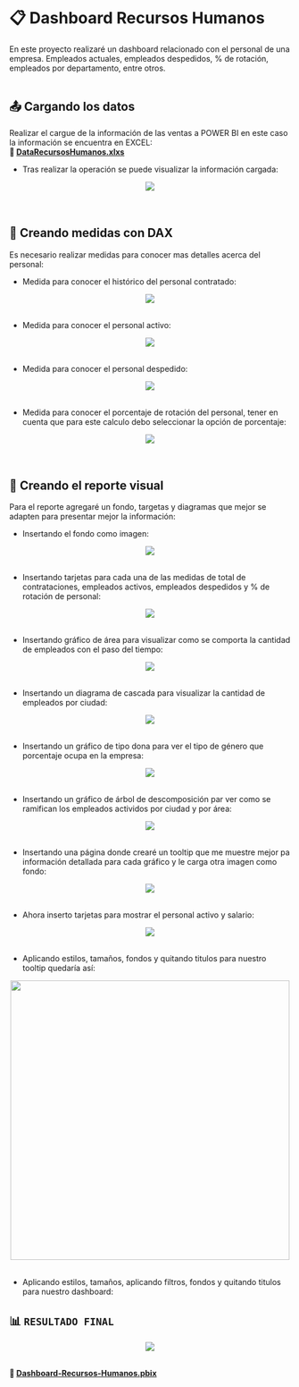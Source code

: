 # :clipboard: Dashboard Recursos Humanos
En este proyecto realizaré un dashboard relacionado con el personal de una empresa. Empleados actuales, empleados despedidos, % de rotación, empleados por departamento, entre otros.
<br><br>

## :outbox_tray: Cargando los datos

Realizar el cargue de la información de las ventas a POWER BI en este caso la información se encuentra en EXCEL:  
**:link: [DataRecursosHumanos.xlxs](https://raw.githubusercontent.com/WilliamLopez663/Dashboard-Recursos-Humanos/main/assets/docs/DataRecursosHumanos.xlsx)**

- Tras realizar la operación se puede visualizar la información cargada:
<div align="center">
  <img  src="https://raw.githubusercontent.com/WilliamLopez663/Dashboard-Recursos-Humanos/main/assets/images/cargar-datos.PNG">
</div>
<br><br>

## :straight_ruler: Creando medidas con DAX

Es necesario realizar medidas para conocer mas detalles acerca del personal:

- Medida para conocer el histórico del personal contratado:
<div align="center">
  <img  src="https://raw.githubusercontent.com/WilliamLopez663/Dashboard-Recursos-Humanos/main/assets/images/contrataciones.PNG">
</div>
<br>

- Medida para conocer el personal activo:
<div align="center">
  <img  src="https://raw.githubusercontent.com/WilliamLopez663/Dashboard-Recursos-Humanos/main/assets/images/personal-activo.PNG">
</div>
<br>

- Medida para conocer el personal despedido:
<div align="center">
  <img  src="https://raw.githubusercontent.com/WilliamLopez663/Dashboard-Recursos-Humanos/main/assets/images/personal-despedido.PNG">
</div>
<br>

- Medida para conocer el porcentaje de rotación del personal, tener en cuenta que para este calculo debo seleccionar la opción de porcentaje:
<div align="center">
  <img  src="https://raw.githubusercontent.com/WilliamLopez663/Dashboard-Recursos-Humanos/main/assets/images/rotacion-personal.PNG">
</div>
<br><br>

## :bookmark_tabs: Creando el reporte visual

Para el reporte agregaré un fondo, targetas y diagramas que mejor se adapten para presentar mejor la información:

- Insertando el fondo como imagen:
<div align="center">
  <img  src="https://raw.githubusercontent.com/WilliamLopez663/Dashboard-Recursos-Humanos/main/assets/images/insertar-fondo.PNG">
</div>
<br>

- Insertando tarjetas para cada una de las medidas de total de contrataciones, empleados activos, empleados despedidos y % de rotación de personal:
<div align="center">
  <img  src="https://raw.githubusercontent.com/WilliamLopez663/Dashboard-Recursos-Humanos/main/assets/images/insertar-tarjetas.PNG">
</div>
<br>

- Insertando gráfico de área para visualizar como se comporta la cantidad de empleados con el paso del tiempo:
<div align="center">
  <img  src="https://raw.githubusercontent.com/WilliamLopez663/Dashboard-Recursos-Humanos/main/assets/images/grafico-area.PNG">
</div>
<br>

- Insertando un diagrama de cascada para visualizar la cantidad de empleados por ciudad:
<div align="center">
  <img  src="https://raw.githubusercontent.com/WilliamLopez663/Dashboard-Recursos-Humanos/main/assets/images/diagrama-cascada.PNG">
</div>
<br>

- Insertando un gráfico de tipo dona para ver el tipo de género que porcentaje ocupa en la empresa:
<div align="center">
  <img  src="https://raw.githubusercontent.com/WilliamLopez663/Dashboard-Recursos-Humanos/main/assets/images/grafico-dona-personal-activo-genero.PNG">
</div>
<br>

- Insertando un gráfico de árbol de descomposición par ver como se ramifican los empleados actividos por ciudad y por área:
<div align="center">
  <img  src="https://raw.githubusercontent.com/WilliamLopez663/Dashboard-Recursos-Humanos/main/assets/images/arbol-descomposicion.PNG">
</div>
<br>

- Insertando una página donde crearé un tooltip que me muestre mejor pa información detallada para cada gráfico y le carga otra imagen como fondo:
<div align="center">
  <img  src="https://raw.githubusercontent.com/WilliamLopez663/Dashboard-Recursos-Humanos/main/assets/images/tooltip-fondo.PNG">
</div>
<br>

- Ahora inserto tarjetas para mostrar el personal activo y salario:
<div align="center">
  <img  src="https://raw.githubusercontent.com/WilliamLopez663/Dashboard-Recursos-Humanos/main/assets/images/tarjeta-personal-activo-salario.PNG">
</div>
<br>

- Aplicando estilos, tamaños, fondos y quitando titulos para nuestro tooltip quedaría así:
<div align="center">
  <img  src="https://raw.githubusercontent.com/WilliamLopez663/Dashboard-Recursos-Humanos/main/assets/images/tooltip-final.PNG" width="500">
</div>
<br>

- Aplicando estilos, tamaños, aplicando filtros, fondos y quitando titulos para nuestro dashboard:
## :bar_chart: `RESULTADO FINAL`

<div align="center">
  <img  src="https://raw.githubusercontent.com/WilliamLopez663/Dashboard-Recursos-Humanos/main/assets/images/resultado-final.PNG">
</div>
<br>

**:link: [Dashboard-Recursos-Humanos.pbix](https://raw.githubusercontent.com/WilliamLopez663/Dashboard-Recursos-Humanos/main/assets/docs/Dashboard-Recursos-Humanos.pbix)**

